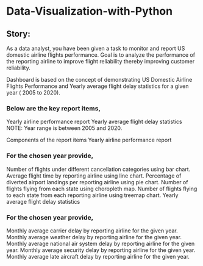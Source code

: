 # Data-Visualization-with-Python

## Story:
As a data analyst, you have been given a task to monitor and report US domestic airline flights performance. Goal is to analyze the performance of the reporting airline to improve flight reliability thereby improving customer reliability.

Dashboard is based on the concept of demonstrating US Domestic Airline Flights Performance and Yearly average flight delay statistics for a given year ( 2005 to 2020). 

### Below are the key report items,

Yearly airline performance report 
Yearly average flight delay statistics
NOTE: Year range is between 2005 and 2020.

Components of the report items
Yearly airline performance report

### For the chosen year provide,

Number of flights under different cancellation categories using bar chart.
Average flight time by reporting airline using line chart.
Percentage of diverted airport landings per reporting airline using pie chart.
Number of flights flying from each state using choropleth map.
Number of flights flying to each state from each reporting airline using treemap chart.
Yearly average flight delay statistics

### For the chosen year provide,

Monthly average carrier delay by reporting airline for the given year.
Monthly average weather delay by reporting airline for the given year.
Monthly average national air system delay by reporting airline for the given year.
Monthly average security delay by reporting airline for the given year.
Monthly average late aircraft delay by reporting airline for the given year.


